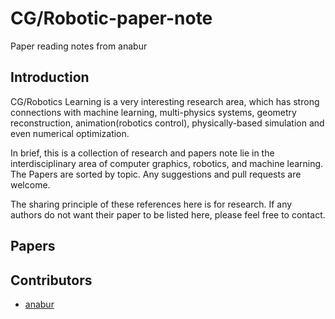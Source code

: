 # CG/Robotic-paper-note
Paper reading notes from anabur



## Introduction
CG/Robotics Learning is a very interesting research area, which has strong connections with machine learning, multi-physics systems, geometry reconstruction, animation(robotics control), physically-based simulation and even numerical optimization.

In brief, this is a collection of research and papers note lie in the interdisciplinary area of computer graphics, robotics, and machine learning. The Papers are sorted by topic. Any suggestions and pull requests are welcome.

The sharing principle of these references here is for research. If any authors do not want their paper to be listed here, please feel free to contact.

## Papers

## Contributors

- [anabur](https://github.com/ANABUR920)
